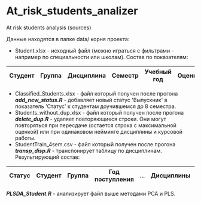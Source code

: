 # At_risk_students_analizer
At risk students analysis (sources)

Данные находятся в папке data/ корня проекта:
* Student.xlsx - исходный файл (можно играться с фильтрами - например по специальности или школам). Состав по показателям:

| Студент | Группа | Дисциплина | Семестр | Учебный год | Оценка | Специальность | Форма обучения | Статус |
| --- | --- | --- | --- | --- | --- | --- | --- | --- |

* Classified_Students.xlsx - файл который получен после прогона ***add_new_status.R*** - добавляет новый статус 'Выпускник' в показатель 'Статус' к студентам доучившемся до 8 семестра.
* Students_without_dup.xlsx - файл который получен после прогона ***delete_dup.R*** - удаляет повторяющиеся строки. Они могут повторяться при пересдаче (остается строка с максимальной оценкой) или при одинаковом нейминге дисциплины и курсовой работы.
* StudentTrain_4sem.csv - файл который получен после прогона ***transp_disp.R*** - транспонирует таблицу по дисциплинам. Результирующий состав:

| Статус | Студент | Группа | Год поступления | ... | Дисциплины | ... |
| --- | --- | --- | --- | --- | --- | --- |

***PLSDA_Student.R*** - анализирует файл выше методами PCA и PLS.
